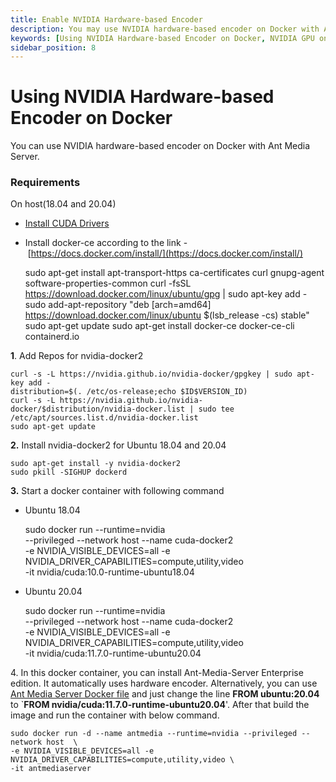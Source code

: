```yaml
---
title: Enable NVIDIA Hardware-based Encoder 
description: You may use NVIDIA hardware-based encoder on Docker with Ant Media Server.
keywords: [Using NVIDIA Hardware-based Encoder on Docker, NVIDIA GPU on Docker, Hardware-based Encoder on Docker, Ant Media Server Documentation, Ant Media Server Tutorials]
sidebar_position: 8
---
```


# Using NVIDIA Hardware-based Encoder on Docker

You can use NVIDIA hardware-based encoder on Docker with Ant Media Server.

### Requirements

On host(18.04 and 20.04)

*   [Install CUDA Drivers](/guides/advanced-usage/using-nvidia-gpu/)
*   Install docker-ce according to the link - [https://docs.docker.com/install/](https://docs.docker.com/install/)

    sudo apt-get install apt-transport-https ca-certificates curl gnupg-agent software-properties-common
    curl -fsSL https://download.docker.com/linux/ubuntu/gpg | sudo apt-key add -
    sudo add-apt-repository "deb [arch=amd64] https://download.docker.com/linux/ubuntu $(lsb_release -cs) stable"
    sudo apt-get update
    sudo apt-get install docker-ce docker-ce-cli containerd.io

**1**. Add Repos for nvidia-docker2

    curl -s -L https://nvidia.github.io/nvidia-docker/gpgkey | sudo apt-key add -
    distribution=$(. /etc/os-release;echo $ID$VERSION_ID)
    curl -s -L https://nvidia.github.io/nvidia-docker/$distribution/nvidia-docker.list | sudo tee /etc/apt/sources.list.d/nvidia-docker.list
    sudo apt-get update

**2.** Install nvidia-docker2 for Ubuntu 18.04 and 20.04

    sudo apt-get install -y nvidia-docker2
    sudo pkill -SIGHUP dockerd

**3.** Start a docker container with following command

*   Ubuntu 18.04

    sudo docker run --runtime=nvidia \
     --privileged --network host --name cuda-docker2 \
     -e NVIDIA_VISIBLE_DEVICES=all -e NVIDIA_DRIVER_CAPABILITIES=compute,utility,video \
     -it nvidia/cuda:10.0-runtime-ubuntu18.04

*   Ubuntu 20.04

    sudo docker run --runtime=nvidia \
     --privileged --network host --name cuda-docker2 \
     -e NVIDIA_VISIBLE_DEVICES=all -e NVIDIA_DRIVER_CAPABILITIES=compute,utility,video \
     -it nvidia/cuda:11.7.0-runtime-ubuntu20.04

4\. In this docker container, you can install Ant-Media-Server Enterprise edition. It automatically uses hardware encoder. Alternatively, you can use [Ant Media Server Docker file](https://github.com/ant-media/Scripts/blob/master/docker/Dockerfile_Process) and just change the line **FROM ubuntu:20.04** to \`**FROM nvidia/cuda:11.7.0-runtime-ubuntu20.04**'. After that build the image and run the container with below command.

    sudo docker run -d --name antmedia --runtime=nvidia --privileged --network host  \
    -e NVIDIA_VISIBLE_DEVICES=all -e NVIDIA_DRIVER_CAPABILITIES=compute,utility,video \
    -it antmediaserver